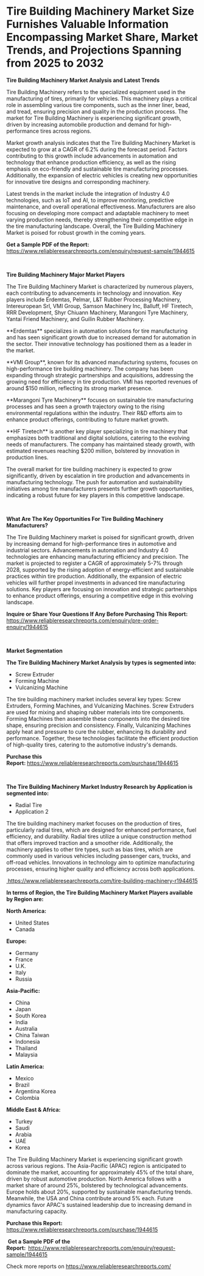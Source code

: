 <p><h1>Tire Building Machinery Market Size Furnishes Valuable Information Encompassing Market Share, Market Trends, and Projections Spanning from 2025 to 2032</h1></p><p><strong>Tire Building Machinery Market Analysis and Latest Trends</strong></p>
<p><p>Tire Building Machinery refers to the specialized equipment used in the manufacturing of tires, primarily for vehicles. This machinery plays a critical role in assembling various tire components, such as the inner liner, bead, and tread, ensuring precision and quality in the production process. The market for Tire Building Machinery is experiencing significant growth, driven by increasing automobile production and demand for high-performance tires across regions.</p><p>Market growth analysis indicates that the Tire Building Machinery Market is expected to grow at a CAGR of 6.2% during the forecast period. Factors contributing to this growth include advancements in automation and technology that enhance production efficiency, as well as the rising emphasis on eco-friendly and sustainable tire manufacturing processes. Additionally, the expansion of electric vehicles is creating new opportunities for innovative tire designs and corresponding machinery.</p><p>Latest trends in the market include the integration of Industry 4.0 technologies, such as IoT and AI, to improve monitoring, predictive maintenance, and overall operational effectiveness. Manufacturers are also focusing on developing more compact and adaptable machinery to meet varying production needs, thereby strengthening their competitive edge in the tire manufacturing landscape. Overall, the Tire Building Machinery Market is poised for robust growth in the coming years.</p></p>
<p><strong>Get a Sample PDF of the Report:&nbsp;</strong> <a href="https://www.reliableresearchreports.com/enquiry/request-sample/1944615?utm_campaign=2002&utm_medium=2&utm_source=Github&utm_content=ia&utm_term=21022025&utm_id=tire-building-machinery">https://www.reliableresearchreports.com/enquiry/request-sample/1944615</a></p>
<p>&nbsp;</p>
<p><strong>Tire Building Machinery Major Market Players</strong></p>
<p><p>The Tire Building Machinery Market is characterized by numerous players, each contributing to advancements in technology and innovation. Key players include Erdemtas, Pelmar, L&T Rubber Processing Machinery, Intereuropean Srl, VMI Group, Samson Machinery Inc, Balluff, HF Tiretech, RRR Development, Shyr Chiuann Machinery, Marangoni Tyre Machinery, Yantai Friend Machinery, and Guilin Rubber Machinery.</p><p>**Erdemtas** specializes in automation solutions for tire manufacturing and has seen significant growth due to increased demand for automation in the sector. Their innovative technology has positioned them as a leader in the market.</p><p>**VMI Group**, known for its advanced manufacturing systems, focuses on high-performance tire building machinery. The company has been expanding through strategic partnerships and acquisitions, addressing the growing need for efficiency in tire production. VMI has reported revenues of around $150 million, reflecting its strong market presence.</p><p>**Marangoni Tyre Machinery** focuses on sustainable tire manufacturing processes and has seen a growth trajectory owing to the rising environmental regulations within the industry. Their R&D efforts aim to enhance product offerings, contributing to future market growth.</p><p>**HF Tiretech** is another key player specializing in tire machinery that emphasizes both traditional and digital solutions, catering to the evolving needs of manufacturers. The company has maintained steady growth, with estimated revenues reaching $200 million, bolstered by innovation in production lines.</p><p>The overall market for tire building machinery is expected to grow significantly, driven by escalation in tire production and advancements in manufacturing technology. The push for automation and sustainability initiatives among tire manufacturers presents further growth opportunities, indicating a robust future for key players in this competitive landscape.</p></p>
<p>&nbsp;</p>
<p><strong>What Are The Key Opportunities For Tire Building Machinery Manufacturers?</strong></p>
<p><p>The Tire Building Machinery market is poised for significant growth, driven by increasing demand for high-performance tires in automotive and industrial sectors. Advancements in automation and Industry 4.0 technologies are enhancing manufacturing efficiency and precision. The market is projected to register a CAGR of approximately 5-7% through 2028, supported by the rising adoption of energy-efficient and sustainable practices within tire production. Additionally, the expansion of electric vehicles will further propel investments in advanced tire manufacturing solutions. Key players are focusing on innovation and strategic partnerships to enhance product offerings, ensuring a competitive edge in this evolving landscape.</p></p>
<p><strong>Inquire or Share Your Questions If Any Before Purchasing This Report:</strong> <a href="https://www.reliableresearchreports.com/enquiry/pre-order-enquiry/1944615?utm_campaign=2002&utm_medium=2&utm_source=Github&utm_content=ia&utm_term=21022025&utm_id=tire-building-machinery">https://www.reliableresearchreports.com/enquiry/pre-order-enquiry/1944615</a></p>
<p>&nbsp;</p>
<p><strong>Market Segmentation</strong></p>
<p><strong>The Tire Building Machinery Market Analysis by types is segmented into:</strong></p>
<p><ul><li>Screw Extruder</li><li>Forming Machine</li><li>Vulcanizing Machine</li></ul></p>
<p><p>The tire building machinery market includes several key types: Screw Extruders, Forming Machines, and Vulcanizing Machines. Screw Extruders are used for mixing and shaping rubber materials into tire components. Forming Machines then assemble these components into the desired tire shape, ensuring precision and consistency. Finally, Vulcanizing Machines apply heat and pressure to cure the rubber, enhancing its durability and performance. Together, these technologies facilitate the efficient production of high-quality tires, catering to the automotive industry's demands.</p></p>
<p><strong>Purchase this Report:&nbsp;</strong><a href="https://www.reliableresearchreports.com/purchase/1944615?utm_campaign=2002&utm_medium=2&utm_source=Github&utm_content=ia&utm_term=21022025&utm_id=tire-building-machinery">https://www.reliableresearchreports.com/purchase/1944615</a></p>
<p>&nbsp;</p>
<p><strong>The Tire Building Machinery Market Industry Research by Application is segmented into:</strong></p>
<p><ul><li>Radial Tire</li><li>Application 2</li></ul></p>
<p><p>The tire building machinery market focuses on the production of tires, particularly radial tires, which are designed for enhanced performance, fuel efficiency, and durability. Radial tires utilize a unique construction method that offers improved traction and a smoother ride. Additionally, the machinery applies to other tire types, such as bias tires, which are commonly used in various vehicles including passenger cars, trucks, and off-road vehicles. Innovations in technology aim to optimize manufacturing processes, ensuring higher quality and efficiency across both applications.</p></p>
<p><a href="https://www.reliableresearchreports.com/tire-building-machinery-r1944615?utm_campaign=2002&utm_medium=2&utm_source=Github&utm_content=ia&utm_term=21022025&utm_id=tire-building-machinery">&nbsp;https://www.reliableresearchreports.com/tire-building-machinery-r1944615</a></p>
<p><strong>In terms of Region, the Tire Building Machinery Market Players available by Region are:</strong></p>
<p>
    <p> <strong> North America: </strong>
        <ul>
            <li>United States</li>
            <li>Canada</li>
        </ul>
        </p> 
    <p> <strong> Europe: </strong>
        <ul>
            <li>Germany</li>
            <li>France</li>
            <li>U.K.</li>
            <li>Italy</li>
            <li>Russia</li>
        </ul>
        </p> 
    <p> <strong> Asia-Pacific: </strong>
        <ul>
            <li>China</li>
            <li>Japan</li>
            <li>South Korea</li>
            <li>India</li>
            <li>Australia</li>
            <li>China Taiwan</li>
            <li>Indonesia</li>
            <li>Thailand</li>
            <li>Malaysia</li>
        </ul>
        </p> 
    <p> <strong> Latin America: </strong>
        <ul>
            <li>Mexico</li>
            <li>Brazil</li>
            <li>Argentina Korea</li>
            <li>Colombia</li>
        </ul>
        </p> 
    <p> <strong> Middle East & Africa: </strong>
        <ul>
            <li>Turkey</li>
            <li>Saudi</li>
            <li>Arabia</li>
            <li>UAE</li>
            <li>Korea</li>
        </ul>
    </p>
    </p>
<p><p>The Tire Building Machinery Market is experiencing significant growth across various regions. The Asia-Pacific (APAC) region is anticipated to dominate the market, accounting for approximately 45% of the total share, driven by robust automotive production. North America follows with a market share of around 25%, bolstered by technological advancements. Europe holds about 20%, supported by sustainable manufacturing trends. Meanwhile, the USA and China contribute around 5% each. Future dynamics favor APAC's sustained leadership due to increasing demand in manufacturing capacity.</p></p>
<p><strong>Purchase this Report: </strong><a href="https://www.reliableresearchreports.com/purchase/1944615?utm_campaign=2002&utm_medium=2&utm_source=Github&utm_content=ia&utm_term=21022025&utm_id=tire-building-machinery">https://www.reliableresearchreports.com/purchase/1944615</a></p>
<p>&nbsp;<strong>Get a Sample PDF of the Report:&nbsp;&nbsp;</strong><a href="https://www.reliableresearchreports.com/enquiry/request-sample/1944615?utm_campaign=2002&utm_medium=2&utm_source=Github&utm_content=ia&utm_term=21022025&utm_id=tire-building-machinery">https://www.reliableresearchreports.com/enquiry/request-sample/1944615</a></p>
<p><strong></strong></p>
<p>Check more reports on <a href="https://www.reliableresearchreports.com/?utm_campaign=2002&utm_medium=2&utm_source=Github&utm_content=ia&utm_term=21022025&utm_id=tire-building-machinery">https://www.reliableresearchreports.com/</a></p>
